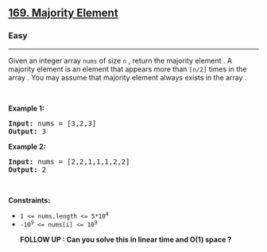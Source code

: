 <h2><a href="https://leetcode.com/problems/find-minimum-in-rotated-sorted-array/">169. Majority Element</a></h2><h3>Easy</h3><hr><div><p>Given an integer array <code>nums</code> of size <code>n</code> , return the majority element .
  A majority element is an element that appears more than <code>[n/2]</code> times in the array . You may assume that majority element always exists in the array .
<p>&nbsp;</p>
<p><strong>Example 1:</strong></p>

<pre><strong>Input:</strong> nums = [3,2,3]
<strong>Output:</strong> 3
</pre>

<p><strong>Example 2:</strong></p>

<pre><strong>Input:</strong> nums = [2,2,1,1,1,2,2]
<strong>Output:</strong> 2
</pre>

<p>&nbsp;</p>
<p><strong>Constraints:</strong></p>

<ul>
  <li><code>1 <= nums.length <= 5*10<sup>4</sup></code></li>
  <li><code>-10<sup>9</sup> <= nums[i] <= 10<sup>9</sup></code></li>
  
  <strong>FOLLOW UP :</code> Can you solve this in linear time and O(1) space ?
</ul>
</div>
